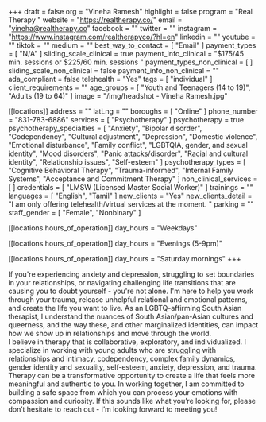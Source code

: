 +++
draft = false
org = "Vineha Ramesh"
highlight = false
program = "Real Therapy "
website = "https://realtherapy.co/"
email = "vineha@realtherapy.co"
facebook = ""
twitter = ""
instagram = "https://www.instagram.com/realtherapyco/?hl=en"
linkedin = ""
youtube = ""
tiktok = ""
medium = ""
best_way_to_contact = [ "Email" ]
payment_types = [ "N/A" ]
sliding_scale_clinical = true
payment_info_clinical = "$175/45 min. sessions or $225/60 min. sessions "
payment_types_non_clinical = [ ]
sliding_scale_non_clinical = false
payment_info_non_clinical = ""
ada_compliant = false
telehealth = "Yes"
tags = [ "individual" ]
client_requirements = ""
age_groups = [ "Youth and Teenagers (14 to 19)", "Adults (19 to 64)" ]
image = "/img/headshot - Vineha Ramesh.jpg"

[[locations]]
address = ""
latLng = ""
boroughs = [ "Online" ]
phone_number = "831-783-6886"
services = [ "Psychotherapy" ]
psychotherapy = true
psychotherapy_specialties = [
  "Anxiety",
  "Bipolar disorder",
  "Codependency",
  "Cultural adjustment",
  "Depression",
  "Domestic violence",
  "Emotional disturbance",
  "Family conflict",
  "LGBTQIA, gender, and sexual identity",
  "Mood disorders",
  "Panic attacks/disorder",
  "Racial and cultural identity",
  "Relationship issues",
  "Self-esteem"
]
psychotherapy_types = [
  "Cognitive Behavioral Therapy",
  "Trauma-informed",
  "Internal Family Systems",
  "Acceptance and Commitment Therapy"
]
non_clinical_services = [ ]
credentials = [ "LMSW (Licensed Master Social Worker)" ]
trainings = ""
languages = [ "English", "Tamil" ]
new_clients = "Yes"
new_clients_detail = "I am only offering telehealth/virtual services at the moment. "
parking = ""
staff_gender = [ "Female", "Nonbinary" ]

  [[locations.hours_of_operation]]
  day_hours = "Weekdays"

  [[locations.hours_of_operation]]
  day_hours = "Evenings (5-9pm)"

  [[locations.hours_of_operation]]
  day_hours = "Saturday mornings"
+++

If you're experiencing anxiety and depression, struggling to set boundaries in your relationships, or navigating challenging life transitions that are causing you to doubt yourself - you're not alone. I'm here to help you work through your trauma, release unhelpful relational and emotional patterns, and create the life you want to live. As an LGBTQ-affirming South Asian therapist, I understand the nuances of South Asian/pan-Asian cultures and queerness, and the way these, and other marginalized identities, can impact how we show up in relationships and move through the world. <br>
I believe in therapy that is collaborative, exploratory, and individualized. I specialize in working with young adults who are struggling with relationships and intimacy, codependency, complex family dynamics, gender identity and sexuality, self-esteem, anxiety, depression, and trauma. <br>
Therapy can be a transformative opportunity to create a life that feels more meaningful and authentic to you. In working together, I am committed to building a safe space from which you can process your emotions with compassion and curiosity. If this sounds like what you’re looking for, please don’t hesitate to reach out - I’m looking forward to meeting you! <br>
